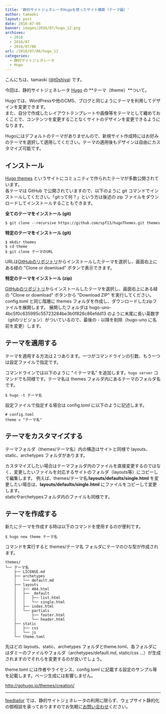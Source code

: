 ```yaml
---
title: '静的サイトジェネレータHugoを使ったサイト構築（テーマ編）'
author: tamaoki
layout: post
date: 2016-07-06
banner: images/2016/07/hugo_12.png
archives:
  - 2016
  - 2016/07
  - 2016/07/06
url: /2016/07/06/hugo_12
categories:
  - 静的サイトジェネレータ
  - Hugo
---
```


こんにちは、tamaoki ([@t0shiya](https://twitter.com/t0shiya)) です。

今回は、静的サイトジェネレータ [Hugo](http://gohugo.io) の **テーマ（theme）**ついて。

<!--more-->

Hugoでは、WordPressや他のCMS、ブログと同じようにテーマを利用してデザインを変更できます。  
また、自分で作成したレイアウトテンプレートや画像等をテーマとして纏めておくことで、コンテンツを変更することなくサイトのデザインを変更できるようになります。

Hugoにはデフォルトのテーマがありませんので、新規サイト作成時にはお好みのテーマを選択して適用してください。テーマの適用後もデザインは自由にカスタマイズ可能です。

## インストール

[Hugo themes](http://themes.gohugo.io/) というサイトにコミュニティで作られたテーマが多数公開されています。  
各テーマは GitHub で公開されていますので、以下のように git コマンドでインストールしてください。「gitって何？」という方は後述の zip ファイルをダウンロードしてインストールすることもできます。

**全てのテーマをインストール (git)**

```
$ git clone --recursive https://github.com/spf13/hugoThemes.git themes
```

**特定のテーマをインストール (git)**

```
$ mkdir themes
$ cd theme
$ git clone テーマのURL
```

URLは[GitHubのリポジトリ](https://github.com/spf13/hugoThemes)からインストールしたテーマを選択し、画面右上にある緑の "Clone or download" ボタンで表示できます。

**特定のテーマをインストール (zip)**

[GitHubのリポジトリ](https://github.com/spf13/hugoThemes)からインストールしたテーマを選択し、画面右上にある緑の "Clone or download" ボタンから "Download ZIP" を実行してください。  
config.toml と同じ階層に themes フォルダを作成し、ダウンロードしたzipファイルを展開します。
展開したフォルダは hugo-uno-4bc5f0c635995c55723284be3b0f826c86efdd13 のように末尾に長い英数字（gitのリビジョン）がついているので、最後の - 以降を削除（hugo-uno に名前を変更）します。

## テーマを適用する

テーマを適用する方法は２つあります。一つがコマンドラインの引数、もう一つは設定ファイルで指定です。

コマンドラインでは以下のように "-t テーマ名" を追加します。`hugo server` コマンドでも同様です。テーマ名は themes フォルダ内にあるテーマのフォルダ名です。

```
$ hugo -t テーマ名
```



設定ファイルで指定する場合は config.toml に以下のように記述します。

```
# config.toml
theme = "テーマ名"
```

## テーマをカスタマイズする

テーマフォルダ（themes/テーマ名）内の構造はサイトと同様で layouts、static、archetypes フォルダがあります。  

カスタマイズしたい場合はテーマフォルダ内のファイルを直接変更するのではなく、変更したいファイルを対応するサイトのフォルダ（layouts等）にコピーして編集します。
例えば、themes/テーマ名/**layouts/defaults/single.html** を変更したい場合は、**layouts/defaults/single.html** にファイルをコピーして変更します。  
staticやarchetypesフォルダ内のファイルも同様です。

## テーマを作成する

新たにテーマを作成する時は以下のコマンドを使用するのが便利です。

```
$ hugo new theme テーマ名
```

コマンドを実行すると themes/テーマ名 フォルダにテーマのひな型が作成されます。

```
themes/
└── テーマ名
    ├── LICENSE.md
    ├── archetypes
    │   └── default.md
    ├── layouts
    │   ├── 404.html
    │   ├── _default
    │   │   ├── list.html
    │   │   └── single.html
    │   ├── index.html
    │   └── partials
    │       ├── footer.html
    │       └── header.html
    ├── static
    │   ├── css
    │   └── js
    └── theme.toml
```

先ほどの layouts、static、archetypes フォルダとtheme.toml、各フォルダにはダミーのファイルやフォルダ（archetypes/default.md, static/css ...）が生成されますのでそれらを変更するのが良いでしょう。  

theme.toml には作者やライセンス、config.toml に記載する設定のサンプル等を記載します。ページ生成には影響しません。

http://gohugo.io/themes/creation/  

- - -

[feedtailor](http://www.feedtailor.jp) では、静的サイトジェネレータの利用に限らず、ウェブサイト静的化の御相談を承っておりますのでお気軽に[お問い合わせ](http://www.feedtailor.jp/form/)ください。

